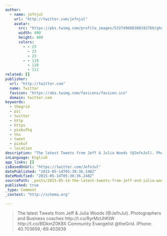 ```yaml
---
author:
  - name: jefnjul
    url: "http://twitter.com/jefnjul"
    avatar:
      src: "https://pbs.twimg.com/profile_images/532749668380192769/ghd_-o8C_400x400.jpeg"
      width: 400
      height: 400
      colors:
        - - 25
          - 23
          - 23
        - - 119
          - 118
          - 111
related: []
publisher:
  url: "http://twitter.com"
  name: Twitter
  favicon: "https://abs.twimg.com/favicons/favicon.ico"
  domain: twitter.com
keywords:
  - thegrid
  - pic
  - twitter
  - http
  - https
  - pixbufhq
  - thx
  - tweet
  - pixbuf
  - location
description: "The latest Tweets from Jeff & Julia Woods (@JefnJul). Photographers and Business coaches http://t.co/RyrMzUhKtW http://t.co/8lDkmZ0K8X Community Evangelist @theGrid. iPhone: 40.703659,-89.403839"
inLanguage: English
app_links: []
isBasedOnUrl: "https://twitter.com/JefnJul"
datePublished: "2015-05-14T05:38:36.248Z"
dateModified: "2015-05-14T05:38:36.248Z"
sourcePath: _posts/2015-05-14-the-latest-tweets-from-jeff-and-julia-woods-jefnjul-photog.md
published: true
_type: Comment
_context: "http://schema.org"

---
```

> The latest Tweets from Jeff & Julia Woods &lpar;&commat;JefnJul&rpar;&period; Photographers and Business coaches http&colon;&sol;&sol;t&period;co&sol;RyrMzUhKtW http&colon;&sol;&sol;t&period;co&sol;8lDkmZ0K8X Community Evangelist &commat;theGrid&period; iPhone&colon; 40&period;703659&comma;-89&period;403839